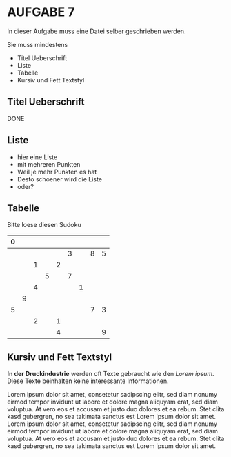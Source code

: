 # AUFGABE 7

In dieser Aufgabe muss eine Datei selber geschrieben werden. 

Sie muss mindestens 
* Titel Ueberschrift
* Liste
* Tabelle
* Kursiv und Fett Textstyl

## Titel Ueberschrift

DONE

## Liste

* hier eine Liste
* mit mehreren Punkten
* Weil je mehr Punkten es hat
* Desto schoener wird die Liste
* oder?

## Tabelle

Bitte loese diesen Sudoku

|0|||||||||
|:-:|:-:|:-:|:-:|:-:|:-:|:-:|:-:|:-:|
||||||3||8|5|
|||1||2|||||
||||5||7||||
|||4||||1|||
||9||||||||
|5|||||||7|3|
|||2||1|||||
|||||4||||9|

## Kursiv und Fett Textstyl
**In der Druckindustrie** werden oft Texte gebraucht wie den *Lorem ipsum*. Diese Texte beinhalten keine interessante Informationen. 


Lorem ipsum dolor sit amet, consetetur sadipscing elitr, sed diam nonumy eirmod tempor invidunt ut labore et dolore magna aliquyam erat, sed diam voluptua. At vero eos et accusam et justo duo dolores et ea rebum. Stet clita kasd gubergren, no sea takimata sanctus est Lorem ipsum dolor sit amet. Lorem ipsum dolor sit amet, consetetur sadipscing elitr, sed diam nonumy eirmod tempor invidunt ut labore et dolore magna aliquyam erat, sed diam voluptua. At vero eos et accusam et justo duo dolores et ea rebum. Stet clita kasd gubergren, no sea takimata sanctus est Lorem ipsum dolor sit amet.

